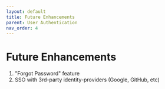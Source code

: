 ```yaml
---
layout: default
title: Future Enhancements
parent: User Authentication
nav_order: 4
---
```


# Future Enhancements
1. "Forgot Password" feature
2. SSO with 3rd-party identity-providers (Google, GitHub, etc)